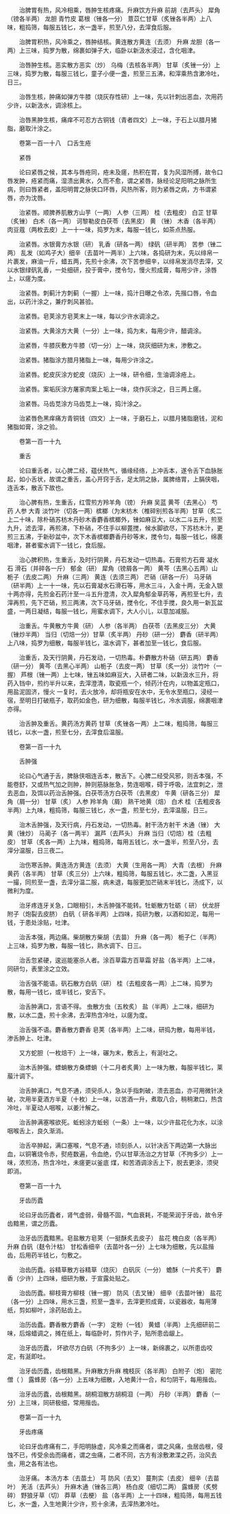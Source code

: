 <!-- { "loadSidebar": true } -->
　　治脾胃有热，风冷相乘，唇肿生核疼痛。升麻饮方升麻 前胡（去芦头） 犀角（镑各半两） 龙胆 青竹皮 葛根（锉各一分） 薏苡仁甘草（炙锉各半两）上八味，粗捣筛，每服五钱匕，水一盏半，煎至八分，去滓食后服。

　　治脾胃积热，风冷乘之，唇肿结核。黄连散方黄连（去须） 升麻 龙胆（各一两）上三味，捣罗为散，绵裹如弹子大，临卧以新汲水浸过，含化咽津。

　　治唇肿生核。恶实散方恶实（炒） 乌梅（去核各半两） 甘草（炙锉一分）上三味，捣罗为散，每服三钱匕，童子小便一盏，煎至三五沸，和滓乘热含漱冷吐，日三。

　　治唇生核，肿痛如弹方牛膝（烧灰存性研）上一味，先以针刺出恶血，次用药少许，以新汲水，调涂核上。

　　治唇黑肿生核，痛痒不可忍方古铜钱（青者四文）上一味，于石上以腊月猪脂，磨取汁涂之。

　　卷第一百一十八　口舌生疮

　　紧唇

　　论曰紧唇之候，其本与唇疮同，疮未及瘥，热积在胃，复为风湿所搏，故令口唇发肿，疮紧而痛，湿溃出黄水，久而不愈，谓之紧唇，脉经论足阳明之脉所生病，则曰唇紧者，盖阳明胃之脉侠口环唇，风热所客，则为紧唇之病，方书谓紧唇，亦为沈唇。

　　治紧唇。顺脾养肌散方山芋（一两） 人参（三两） 桂（去粗皮） 白芷 甘草（炙锉） 白术（各一两） 诃黎勒皮白茯苓（去黑皮） 黄 （锉） 木香（各半两） 肉豆蔻（两枚去皮）上一十一味，捣罗为末，每服一钱匕，如茶点热服。

　　治紧唇。水银膏方水银（研） 乳香（研各一两） 绿矾（研半两） 苦参（锉二两） 乱发（如鸡子大）细辛（去苗叶一两半）上六味，各捣研为末，先以绯帛一片裹发，麻油一斤，蜡五两，先煎十余沸，次下苦参细辛，以绯帛发消尽去滓，又以水银绿矾乳香，一处细研，投于膏中，搅令匀，慢火煎成膏，每用少许，涂唇上，以瘥为度。

　　治紧唇。刺蓟汁方刺蓟（一握）上一味，捣汁日曝之令浓，先揩口唇，令血出，以药汁涂之，兼疗刺风甚验。

　　治紧唇。皂荚涂方皂荚末上一味，每以少许水调涂之。

　　治紧唇。大黄涂方大黄（一分）上一味，捣为末，每用少许，醋调涂。

　　治紧唇，牛膝灰敷方牛膝（切一分）上一味，烧灰细研为末，渗敷之。

　　治紧唇。猪脂涂方腊月猪脂上一味，每用少许涂之。

　　治紧唇。蛇皮灰涂方蛇皮（烧灰）上一味，研令细，生油调涂疮上。

　　治紧唇。案垢灰涂方屠家肉案上垢上一味，烧作灰涂之，日三两上瘥。

　　治紧唇。马齿苋涂方马齿苋上一味，捣汁涂之。

　　治紧唇色黑痒痛方青铜钱（四文）上一味，于磨石上，以腊月猪脂磨钱，泥和猪脂如膏，涂之验。

　　卷第一百一十九

　　重舌

　　论曰重舌者，以心脾二经，蕴伏热气，循缘经络，上冲舌本，遂令舌下血脉胀起，如小舌状，故谓之重舌，盖心开窍于舌，足太阴之脉，属脾络胃，上膈侠咽，连舌本，散舌下故也。

　　治心脾有热，生重舌，红雪煎方羚羊角（镑） 升麻 吴蓝 黄芩（去黑心） 芍药 人参 大青 淡竹叶（切各一两）槟榔（为末枋木（椎碎别煎各半两）甘草（炙二上二十味，除朴硝苏枋木丹砂木香麝香槟榔外，锉如麻豆大，以水二斗五升，煎至九升，滤去滓，再煎沸，下朴硝，不住手以柳蓖搅，候水脚欲尽，下苏枋木汁，更煎三五沸，于新砂盆中，次下木香槟榔麝香丹砂等末，搅令匀，每服一钱匕，绵裹咽津，甚者蜜水调下一钱匕，食后服。

　　治心脾积热，生重舌，及时行阴黄，丹石发动一切热毒。石膏煎方石膏 凝水石 滑石（并碎各一斤） 郁金（研） 犀角（镑屑各一两） 黄芩（去黑心五两）山栀子（去皮二两） 升麻（三两） 黄连（去须三两） 芒硝（研各一斤） 马牙硝（研半两）上一十一味，先以石膏凝水石滑石等，用水三斗，入金十两，无金入银十两亦得，先煎金石药汁至一斗五升澄清，次入犀角郁金草药等，再煎至七升，去滓再煎，先下芒硝，煎三两沸，次下马牙硝，搅令化，不住手搅，良久用一新瓦盆盛，一两日凝结，每服一钱匕，用蜜水调下，大人小儿，以意加减服。

　　治重舌。牛黄散方牛黄（研） 人参（各半两） 白茯苓（去黑皮三分） 大黄（锉炒半两） 当归（切焙一分）甘草（炙半两） 丹砂（研一分） 麝香（研半两）上八味，捣罗为细散，每服半钱匕，温水调下，甚者加至一钱匕，食后服。

　　治重舌，及天行阴黄，丹石发动，一切热毒。朴麝散方朴硝（研五两） 麝香（研一分） 黄芩（去黑心半两） 山栀子（去皮一两） 甘草（炙一分）淡竹叶（一握） 芦根（锉一两）上七味，锉五味如麻豆大，入研者二味，以新汲水三升，将药入铛中，煎约半升以来，去滓澄清，取瓷瓶一个，倾药汁在内，以物盖定瓶口，用盐泥固济，慢火 一复时，去火放冷，却将瓶安在水中，无令水至瓶口，浸经一宿，至明日打破瓶子，取药如金色，研为细散，每服半钱匕，冷水调服，绵裹咽津亦得。

　　治舌肿及重舌。黄药汤方黄药 甘草（炙锉各一两）上二味，粗捣筛，每服三钱匕，以水一盏，煎至七分，去滓食后温服。

　　卷第一百一十九

　　舌肿强

　　论曰心气通于舌，脾脉侠咽连舌本，散舌下。心脾二经受风邪，则舌本强，不能卷舒，又或热气加之则肿，肿则筋脉胀急，势连咽喉，碍于呼吸，法宜刺之，泄去恶血，及饵以药治舌肿强。白茯苓汤方白茯苓（去黑皮） 牛黄（研各三分） 犀角（屑一分） 甘草（炙） 人参 羚羊角（屑） 熟干地黄（焙） 白术 桂（去粗皮各半两）上九味，粗捣筛，每服三钱匕，水一盏，煎至七分，去滓温服，日三。

　　治木舌肿强，及天行病，丹石发动，一切热毒。射干汤方射干 木通（锉） 大黄（锉炒） 马蔺子（各一两半） 漏芦（去芦头） 升麻 当归（切焙）桂（去粗皮） 甘草（炙各一两）上九味，粗捣筛，每用五钱匕，水一盏半，煎至八分，去滓分温服，日三夜二。

　　治伤寒舌肿。黄连汤方黄连（去须） 大黄（生用各一两） 大青（去根） 升麻 黄药（各半两） 甘草（炙三分）上六味，粗捣筛，每服五钱匕，水二盏，入黑豆一撮，同煎至一盏，去滓分温二服，病未退，每服更加芒硝末半钱匕，汤成下，以微利为度。

　　治牙疼连牙关急，口眼相引，木舌肿强不能转。牡蛎散方牡砺（ 研） 伏龙肝 附子（炮裂去皮脐） 白矾（ 研各半两）上四味，捣研为散，以酒和如泥，每用一钱，于患处涂贴，吐津。

　　治舌本强，两边痛。柴胡散方柴胡（去苗） 升麻（各一两） 栀子仁（半两）上三味，捣罗为散，每服一钱匕，熟水调下、日三。

　　治舌忽紧硬，逡巡能塞杀人者。涂百草霜方百草霜 好盐（各半两）上二味，同研匀，表里涂之立效。

　　治舌强不能语。矾石散方白矾（研） 桂（去粗皮各一两）上二味，捣罗为散，每用一钱匕，或半钱匕，安舌下。

　　治舌肿满口，言语不得。 虫散方虫（五枚炙） 盐（半两）上二味，细研为散，以水二盏，煎十余沸，去滓热含冷吐，以瘥为度。

　　治舌强不语。麝香散方麝香 皂荚（各半两）上二味，研捣为散，每用半钱，渗舌肿上、吐津。

　　又方蛇胆（一枚焙干）上一味，碾为末，敷舌上，有涎吐之。

　　治木舌肿强。螵蛸散方桑螵蛸（十二月者炙黄）上一味为散，每服半钱匕，莱菔汁调下。

　　治舌肿满口，气息不通，须臾杀人，急以手指刺破，溃去恶血，亦可用微针决破，次用半夏酒方半夏（十枚）上一味，以苦酒一升，煮取八合，稍稍漱口，热含冷吐，半夏动人咽喉，以姜汁解之。

　　治舌肿满塞喉欲死。蚯蚓涂方蚯蚓（一条）上一味，以少许盐花化为水，以涂咽喉舌上，良久渐消。

　　治舌卒肿起，满口塞喉，气息不通，顷刻杀人，以针决舌下两边第一大脉出血，以铜箸烧令赤，熨疮数遍，令血绝，仍以甘草汤治之方甘草（不拘多少）上一味，浓煎汤，热含冷吐，未瘥更以釜底 煤，和苦酒调涂舌上下，脱去更涂，须臾即消。

　　卷第一百一十九

　　牙齿历蠹

　　论曰牙齿历蠹者，肾气虚弱，骨髓不固，气血衰耗，不能荣润于牙齿，故令牙齿黯黑，谓之历蠹。

　　治牙齿历蠹黯黑。皂盐散方皂荚（一挺酥炙去皮子） 盐花 槐白皮（各半两） 升麻 白矾（麸令汁枯） 甘松香细辛（去苗叶各一分）上七味为细散，先以盐揩齿，后用药半钱匕，匀敷之。

　　治齿历蠹。谷精草散方谷精草（烧灰） 白矾灰（一分） 蟾酥（一片炙干） 麝香（少许）上四味，细研为散，于宣露处贴之。

　　治齿历蠹。柳枝膏方柳枝（锉一握） 防风（去叉锉） 细辛（去苗叶锉） 盐花（各一分）上四味，用水三盏，煎至一盏半，去滓更煎成膏，以瓷器收，每用薄纸，剪如柳叶，涂药贴齿上。

　　治历齿蠹。麝香散方麝香（一字） 定粉（一钱） 黄蜡（半两）上先细研前二味，后熔蜡调之，摊在纸上，每临卧时，剪作片子，贴所患齿龈上。

　　治牙齿历蠹， 坏欲尽方白矾（不拘多少）上一味，新绵裹之，以所患齿咬定，有涎即吐。

　　治牙齿历蠹，齿根黯黑。升麻散方升麻 槐枝灰（各半两） 白附子（炮） 密陀僧（ ） 露蜂房（各一分）上五味为细散，入地黄汁一合，和匀阴干，每用揩齿。

　　治牙齿历蠹，齿根黯黑。胡桐泪散方胡桐泪（一两） 丹砂（半两） 麝香（一分）上三味，同研极细，常用揩齿。

　　卷第一百一十九

　　牙齿疼痛

　　论曰牙齿疼痛有二，手阳明脉虚，风冷乘之而痛者，谓之风痛，虫居齿根，侵蚀不已，传受余齿而痛者，谓之虫痛，二者不同，古方有涂敷漱渫之药，治风去虫，用之各有法也。

　　治牙痛。 本汤方本（去苗土） 芎 防风（去叉） 蔓荆实（去皮） 细辛（去苗叶） 羌活（去芦头） 升麻木通（锉各三两） 杨白皮（细切二两） 露蜂房（炙劈碎） 野狼牙草（切） 莽草（去梗） 盐（各半两）上一十四味，粗捣筛，每用五钱匕，水一盏，入生地黄汁少许，煎十余沸，去滓热漱冷吐。


